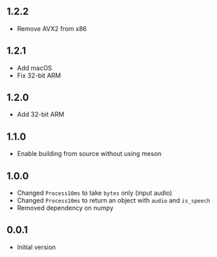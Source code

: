 ## 1.2.2

- Remove AVX2 from x86

## 1.2.1

- Add macOS
- Fix 32-bit ARM

## 1.2.0

- Add 32-bit ARM

## 1.1.0

- Enable building from source without using meson

## 1.0.0

- Changed `Process10ms` to take `bytes` only (input audio)
- Changed `Process10ms` to return an object with `audio` and `is_speech`
- Removed dependency on numpy

## 0.0.1

- Initial version
